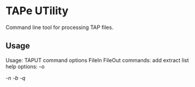 # TAPe UTility

Command line tool for processing TAP files.

## Usage

Usage: TAPUT command options FileIn FileOut
       commands:
           add
           extract
           list
           help
       options:
           -o <address>
           -n <block name>
           -b <block number>
           -q
